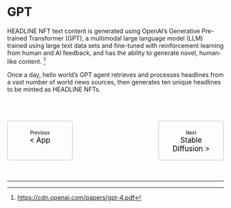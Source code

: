 # GPT

HEADLINE NFT text content is generated using OpenAI’s Generative Pre-trained Transformer (GPT), a multimodal large language model (LLM) trained using large text data sets and fine-tuned with reinforcement learning from human and AI feedback, and has the ability to generate novel, human-like content. [^11]  

Once a day, hello world’s GPT agent retrieves and processes headlines from a vast number of world news sources, then generates ten unique headlines to be minted as HEADLINE NFTs.
<br>
<br>
<br>
<br>

<div class="pagination-nav">
    <a class="pagination-nav__link prev" href="the-hello-world-app.md">
        <div class="pagination-nav__sublabel">Previous</div>
        <div class="pagination-nav__label">< App</div>
    </a>
    <a class="pagination-nav__link next" href="stable-diffusion.md">
        <div class="pagination-nav__sublabel">Next</div>
        <div class="pagination-nav__label">Stable Diffusion ></div>
    </a>
</div>

<style>
    .pagination-nav {
        display: flex;
        justify-content: center;
        gap: 200px;
    }

    .pagination-nav__link {
        display: inline-block;
        padding: 20px;
        text-decoration: none;
        background: transparent;
        color: black;
        width: 250px;
        height: 50px;
        border: 1px solid #bcbdd0;
        border-radius: 4px;
        text-align: center;
    }

    .pagination-nav__sublabel {
        font-size: 0.8em;
    }

    .pagination-nav__label {
        font-size: 1.2em;
    }
</style>

<br>
<br>


---

[^11]: <a href="https://cdn.openai.com/papers/gpt-4.pdf" target="_blank">https://cdn.openai.com/papers/gpt-4.pdf</a>






